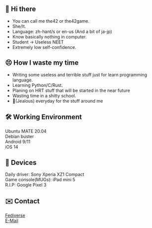 ## 👋 Hi there
- You can call me the42 or the42game.
- She/It.
- Language: zh-hant/s or en-us (And a bit of ja-jp)
- Know basically nothing in computer.
- Student -> Useless NEET
- Extremely low self-confidence.

## 😣 How I waste my time
- Writing some useless and terrible stuff just for learn programming language.
- Learning Python/C/Rust.
- Planing on HRT stuff that will be started in the near future
- Wasting time in a shitty school.
- 🍋(Jealous) everyday for the stuff around me

## 🛠️ Working Environment
Ubuntu MATE 20.04
<br>
Debian buster
<br>
Android 9/11
<br>
iOS 14

## 💽 Devices
Daily driver: Sony Xperia XZ1 Compact
<br>
Game console(MUGs): iPad mini 5
<br>
R.I.P: Google Pixel 3

## ✉️ Contact
[Fediverse](https://rosehip.moe/@42lzmr)
<br>
[E-Mail](mailto:the42game@rosehip.moe)
